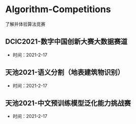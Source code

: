 # Algorithm-Competitions
了解并体验算法竞赛
## DCIC2021-数字中国创新大赛大数据赛道
- 时间：2021-2-17
## 天池2021-语义分割（地表建筑物识别）
- 时间：2021-2-17
## 天池2021-中文预训练模型泛化能力挑战赛
- 时间：2021-2-17
